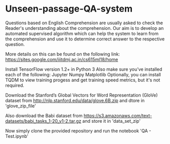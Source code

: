 # Unseen-passage-QA-system
Questions based on English Comprehension are usually asked to check the Reader's understanding about the comprehension. Our aim is to develop an automated supervised algorithm which can help the system to learn from the comprehension and use it to determine correct answer to the respective question.

More details on this can be found on the following link:
https://sites.google.com/iiitdmj.ac.in/cs615ml18/home

Install TensorFlow version 1.2+ in Python 3
Also make sure you’ve installed each of the following:
Jupyter
Numpy
Matplotlib
Optionally, you can install TQDM to view training progess and get training speed metrics, but it's not required.

Download the Stanford’s Global Vectors for Word Representation (GloVe) dataset from http://nlp.stanford.edu/data/glove.6B.zip and dtore in 'glove_zip_file'

Also download the Babi dataset from https://s3.amazonaws.com/text-datasets/babi_tasks_1-20_v1-2.tar.gz and store it in 'data_set_zip'

Now simply clone the provided repository and run the notebook 'QA - Test.ipynb'

